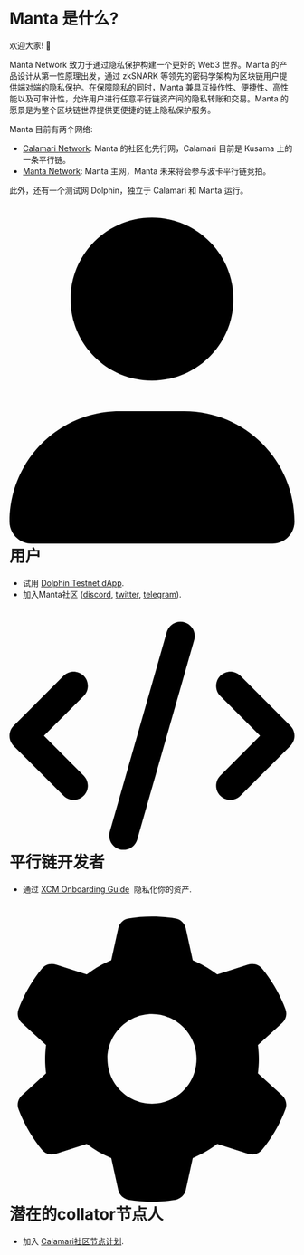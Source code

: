 # Manta 是什么?

欢迎大家! 👋

Manta Network 致力于通过隐私保护构建一个更好的 Web3 世界。Manta 的产品设计从第一性原理出发，通过 zkSNARK 等领先的密码学架构为区块链用户提供端对端的隐私保护。在保障隐私的同时，Manta 兼具互操作性、便捷性、高性能以及可审计性，允许用户进行任意平行链资产间的隐私转账和交易。Manta 的愿景是为整个区块链世界提供更便捷的链上隐私保护服务。

Manta 目前有两个网络:

- [Calamari Network](https://calamari.network/): Manta 的社区化先行网，Calamari 目前是 Kusama 上的一条平行链。
- [Manta Network](https://manta.network/): Manta 主网，Manta 未来将会参与波卡平行链竞拍。

此外，还有一个测试网 Dolphin，独立于 Calamari 和 Manta 运行。

<div class="landing-container">
        <a>
            <div>
                <h1>
                    <svg xmlns="http://www.w3.org/2000/svg" viewBox="0 0 448 512"><path d="M224 256c70.7 0 128-57.31 128-128s-57.3-128-128-128C153.3 0 96 57.31 96 128S153.3 256 224 256zM274.7 304H173.3C77.61 304 0 381.6 0 477.3c0 19.14 15.52 34.67 34.66 34.67h378.7C432.5 512 448 496.5 448 477.3C448 381.6 370.4 304 274.7 304z"/></svg>
                    用户
                </h1>
                <ul>
                    <li>
                        试用&nbsp;<a href='https://app.manta.network/#/dolphin/transact' target="_blank">Dolphin Testnet dApp</a>.
                    </li>
                    <li>
                        加入Manta社区 (<a href='https://discord.gg/PRDBTChSsF' target="_blank">discord</a>, <a href='https://twitter.com/mantanetwork' target="_blank">twitter</a>, <a href='https://t.me/mantanetworkofficial' target='_blank'>telegram</a>).
                    </li>
                </ul>
            </div>
        </a>
        <a>
            <div>
                <h1>
                    <svg xmlns="http://www.w3.org/2000/svg" viewBox="0 0 640 512"><path d="M414.8 40.79L286.8 488.8C281.9 505.8 264.2 515.6 247.2 510.8C230.2 505.9 220.4 488.2 225.2 471.2L353.2 23.21C358.1 6.216 375.8-3.624 392.8 1.232C409.8 6.087 419.6 23.8 414.8 40.79H414.8zM518.6 121.4L630.6 233.4C643.1 245.9 643.1 266.1 630.6 278.6L518.6 390.6C506.1 403.1 485.9 403.1 473.4 390.6C460.9 378.1 460.9 357.9 473.4 345.4L562.7 256L473.4 166.6C460.9 154.1 460.9 133.9 473.4 121.4C485.9 108.9 506.1 108.9 518.6 121.4V121.4zM166.6 166.6L77.25 256L166.6 345.4C179.1 357.9 179.1 378.1 166.6 390.6C154.1 403.1 133.9 403.1 121.4 390.6L9.372 278.6C-3.124 266.1-3.124 245.9 9.372 233.4L121.4 121.4C133.9 108.9 154.1 108.9 166.6 121.4C179.1 133.9 179.1 154.1 166.6 166.6V166.6z"/></svg>
                    平行链开发者
                </h1>
                <ul>
                    <li>
                        通过&nbsp;<a href='guides/XcmOnboarding'>XCM Onboarding Guide</a>
                        &nbsp;隐私化你的资产.
                    </li>
                </ul>
            </div>
        </a>
        <a>
            <div>
                <h1>
                    <svg xmlns="http://www.w3.org/2000/svg" viewBox="0 0 512 512"><path d="M495.9 166.6C499.2 175.2 496.4 184.9 489.6 191.2L446.3 230.6C447.4 238.9 448 247.4 448 256C448 264.6 447.4 273.1 446.3 281.4L489.6 320.8C496.4 327.1 499.2 336.8 495.9 345.4C491.5 357.3 486.2 368.8 480.2 379.7L475.5 387.8C468.9 398.8 461.5 409.2 453.4 419.1C447.4 426.2 437.7 428.7 428.9 425.9L373.2 408.1C359.8 418.4 344.1 427 329.2 433.6L316.7 490.7C314.7 499.7 307.7 506.1 298.5 508.5C284.7 510.8 270.5 512 255.1 512C241.5 512 227.3 510.8 213.5 508.5C204.3 506.1 197.3 499.7 195.3 490.7L182.8 433.6C167 427 152.2 418.4 138.8 408.1L83.14 425.9C74.3 428.7 64.55 426.2 58.63 419.1C50.52 409.2 43.12 398.8 36.52 387.8L31.84 379.7C25.77 368.8 20.49 357.3 16.06 345.4C12.82 336.8 15.55 327.1 22.41 320.8L65.67 281.4C64.57 273.1 64 264.6 64 256C64 247.4 64.57 238.9 65.67 230.6L22.41 191.2C15.55 184.9 12.82 175.3 16.06 166.6C20.49 154.7 25.78 143.2 31.84 132.3L36.51 124.2C43.12 113.2 50.52 102.8 58.63 92.95C64.55 85.8 74.3 83.32 83.14 86.14L138.8 103.9C152.2 93.56 167 84.96 182.8 78.43L195.3 21.33C197.3 12.25 204.3 5.04 213.5 3.51C227.3 1.201 241.5 0 256 0C270.5 0 284.7 1.201 298.5 3.51C307.7 5.04 314.7 12.25 316.7 21.33L329.2 78.43C344.1 84.96 359.8 93.56 373.2 103.9L428.9 86.14C437.7 83.32 447.4 85.8 453.4 92.95C461.5 102.8 468.9 113.2 475.5 124.2L480.2 132.3C486.2 143.2 491.5 154.7 495.9 166.6V166.6zM256 336C300.2 336 336 300.2 336 255.1C336 211.8 300.2 175.1 256 175.1C211.8 175.1 176 211.8 176 255.1C176 300.2 211.8 336 256 336z"/></svg>
                    潜在的collator节点人
                </h1>
                <ul>
                    <li>
                        加入&nbsp;<a href='calamari/Staking/Collation/Overview'>Calamari社区节点计划</a>.
                    </li>
                </ul>
            </div>
        </a>
</div>
